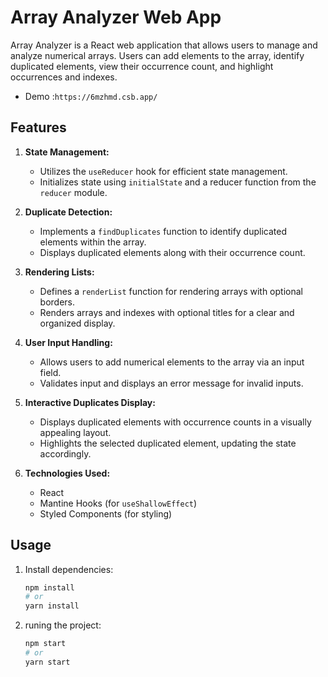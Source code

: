 # Array Analyzer Web App

Array Analyzer is a React web application that allows users to manage and analyze numerical arrays. Users can add elements to the array, identify duplicated elements, view their occurrence count, and highlight occurrences and indexes.
 - Demo :`https://6mzhmd.csb.app/`

## Features

1. **State Management:**
   - Utilizes the `useReducer` hook for efficient state management.
   - Initializes state using `initialState` and a reducer function from the `reducer` module.

2. **Duplicate Detection:**
   - Implements a `findDuplicates` function to identify duplicated elements within the array.
   - Displays duplicated elements along with their occurrence count.

3. **Rendering Lists:**
   - Defines a `renderList` function for rendering arrays with optional borders.
   - Renders arrays and indexes with optional titles for a clear and organized display.

4. **User Input Handling:**
   - Allows users to add numerical elements to the array via an input field.
   - Validates input and displays an error message for invalid inputs.

5. **Interactive Duplicates Display:**
   - Displays duplicated elements with occurrence counts in a visually appealing layout.
   - Highlights the selected duplicated element, updating the state accordingly.

6. **Technologies Used:**
   - React
   - Mantine Hooks (for `useShallowEffect`)
   - Styled Components (for styling)

## Usage

1. Install dependencies:

   ```bash
   npm install
   # or
   yarn install

2. runing the project:

   ```bash
   npm start
   # or
   yarn start
